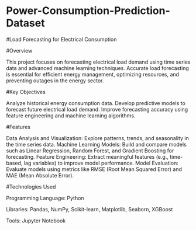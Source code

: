 # Power-Consumption-Prediction-Dataset

#Load Forecasting for Electrical Consumption

#Overview

This project focuses on forecasting electrical load demand using time series data and advanced machine learning techniques. Accurate load forecasting is essential for efficient energy management, optimizing resources, and preventing outages in the energy sector.

#Key Objectives

Analyze historical energy consumption data.
Develop predictive models to forecast future electrical load demand.
Improve forecasting accuracy using feature engineering and machine learning algorithms.

#Features

Data Analysis and Visualization: Explore patterns, trends, and seasonality in the time series data.
Machine Learning Models: Build and compare models such as Linear Regression, Random Forest, and Gradient Boosting for forecasting.
Feature Engineering: Extract meaningful features (e.g., time-based, lag variables) to improve model performance.
Model Evaluation: Evaluate models using metrics like RMSE (Root Mean Squared Error) and MAE (Mean Absolute Error).

#Technologies Used

Programming Language: Python

Libraries: Pandas, NumPy, Scikit-learn, Matplotlib, Seaborn, XGBoost

Tools: Jupyter Notebook














